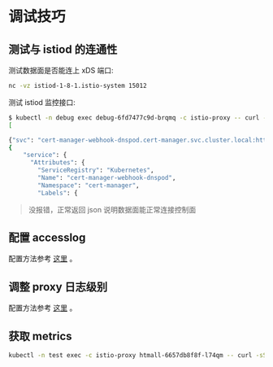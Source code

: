 # 调试技巧

## 测试与 istiod 的连通性

测试数据面是否能连上 xDS 端口:

```bash
nc -vz istiod-1-8-1.istio-system 15012
```

测试 istiod 监控接口:

```bash
$ kubectl -n debug exec debug-6fd7477c9d-brqmq -c istio-proxy -- curl -sS istiod-1-8-1.istio-system:15014/debug/endpointz
[

{"svc": "cert-manager-webhook-dnspod.cert-manager.svc.cluster.local:https", "ep": [
{
    "service": {
      "Attributes": {
        "ServiceRegistry": "Kubernetes",
        "Name": "cert-manager-webhook-dnspod",
        "Namespace": "cert-manager",
        "Labels": {
```
> 没报错，正常返回 json 说明数据面能正常连接控制面


## 配置 accesslog

配置方法参考 [这里](https://imroc.cc/istio/usage/accesslogs/) 。

## 调整 proxy 日志级别

配置方法参考 [这里](https://imroc.cc/istio/trick/customize-proxy-loglevel/) 。

## 获取 metrics

```bash
kubectl -n test exec -c istio-proxy htmall-6657db8f8f-l74qm -- curl -sS localhost:15090/stats/prometheus
```